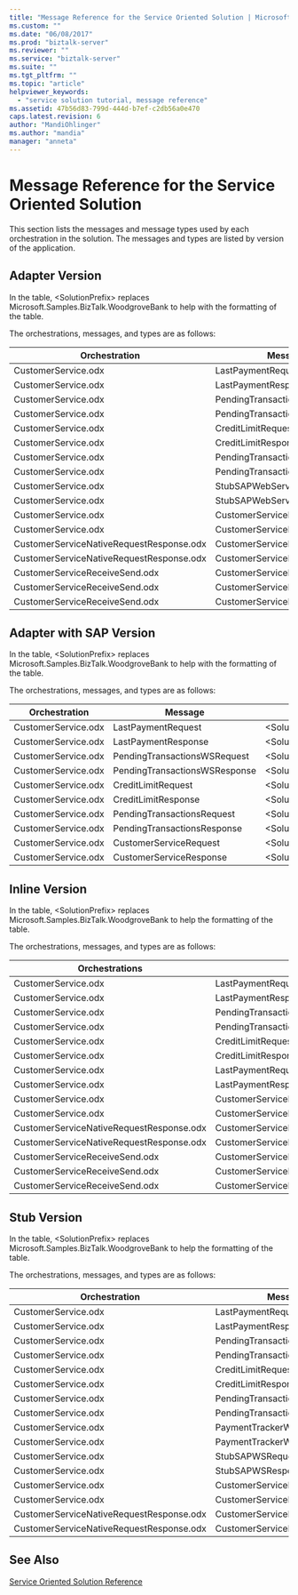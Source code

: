 ```yaml
---
title: "Message Reference for the Service Oriented Solution | Microsoft Docs"
ms.custom: ""
ms.date: "06/08/2017"
ms.prod: "biztalk-server"
ms.reviewer: ""
ms.service: "biztalk-server"
ms.suite: ""
ms.tgt_pltfrm: ""
ms.topic: "article"
helpviewer_keywords: 
  - "service solution tutorial, message reference"
ms.assetid: 47b56d83-799d-444d-b7ef-c2db56a0e470
caps.latest.revision: 6
author: "MandiOhlinger"
ms.author: "mandia"
manager: "anneta"
---
```

# Message Reference for the Service Oriented Solution
This section lists the messages and message types used by each orchestration in the solution. The messages and types are listed by version of the application.  
  
## Adapter Version  
 In the table, \<SolutionPrefix> replaces Microsoft.Samples.BizTalk.WoodgroveBank to help with the formatting of the table.  
  
 The orchestrations, messages, and types are as follows:  
  
|Orchestration|Message|Message Type|  
|-------------------|-------------|------------------|  
|CustomerService.odx|LastPaymentRequest|\<SolutionPrefix>.Schemas.LastPaymentRequest|  
|CustomerService.odx|LastPaymentResponse|\<SolutionPrefix>.Schemas.LastPaymentResponse|  
|CustomerService.odx|PendingTransactionsWSRequest|\<SolutionPrefix>.Orchestrations.Adapter.PendTransWS.PendingTransactionsWebService_.GetPendingTransactions_request|  
|CustomerService.odx|PendingTransactionsWSResponse|\<SolutionPrefix>.Orchestrations.Adapter.PendTransWS.PendingTransactionsWebService_.GetPendingTransactions_response|  
|CustomerService.odx|CreditLimitRequest|\<SolutionPrefix>.Schemas.BAPI_BANKACCT_GET_DETAIL.BAPI_BANKACCT_GET_DETAIL_Request|  
|CustomerService.odx|CreditLimitResponse|\<SolutionPrefix>.Schemas.BAPI_BANKACCT_GET_DETAIL.BAPI_BANKACCT_GET_DETAIL_Response|  
|CustomerService.odx|PendingTransactionsRequest|\<SolutionPrefix>.Schemas.PendingTransactionsRequest|  
|CustomerService.odx|PendingTransactionsResponse|\<SolutionPrefix>.Schemas.PendingTransactionsResponse|  
|CustomerService.odx|StubSAPWebServiceRequest|\<SolutionPrefix>.Orchestrations.Adapter.StubSAPWS.StubSAPWS_.GetAccountDetails_request|  
|CustomerService.odx|StubSAPWebServiceResponse|\<SolutionPrefix>.Orchestrations.Adapter.StubSAPWS.StubSAPWS_.GetAccountDetails_response|  
|CustomerService.odx|CustomerServiceRequest|\<SolutionPrefix>.Schemas.CustomerServiceRequest|  
|CustomerService.odx|CustomerServiceResponse|\<SolutionPrefix>.Schemas.CustomerServiceResponse|  
|CustomerServiceNativeRequestResponse.odx|CustomerServiceRequest|\<SolutionPrefix>.Schemas.CustomerServiceRequest|  
|CustomerServiceNativeRequestResponse.odx|CustomerServiceResponse|\<SolutionPrefix>.Schemas.CustomerServiceResponse|  
|CustomerServiceReceiveSend.odx|CustomerServiceResponse2|\<SolutionPrefix>.Schemas.CustomerServiceResponse|  
|CustomerServiceReceiveSend.odx|CustomerServiceResponse|\<SolutionPrefix>.Schemas.CustomerServiceResponse|  
|CustomerServiceReceiveSend.odx|CustomerServiceRequest|\<SolutionPrefix>.Schemas.CustomerServiceRequest|  
  
## Adapter with SAP Version  
 In the table, \<SolutionPrefix> replaces Microsoft.Samples.BizTalk.WoodgroveBank to help with the formatting of the table.  
  
 The orchestrations, messages, and types are as follows:  
  
|Orchestration|Message|Message Type|  
|-------------------|-------------|------------------|  
|CustomerService.odx|LastPaymentRequest|\<SolutionPrefix>.Schemas.LastPaymentRequest|  
|CustomerService.odx|LastPaymentResponse|\<SolutionPrefix>.Schemas.LastPaymentResponse|  
|CustomerService.odx|PendingTransactionsWSRequest|\<SolutionPrefix>.Orchestrations.Adapter.PendTransWS.PendingTransactionsWebService_.GetPendingTransactions_request|  
|CustomerService.odx|PendingTransactionsWSResponse|\<SolutionPrefix>.Orchestrations.Adapter.PendTransWS.PendingTransactionsWebService_.GetPendingTransactions_response|  
|CustomerService.odx|CreditLimitRequest|\<SolutionPrefix>.Schemas.BAPI_BANKACCT_GET_DETAIL.BAPI_BANKACCT_GET_DETAIL_Request|  
|CustomerService.odx|CreditLimitResponse|\<SolutionPrefix>.Schemas.BAPI_BANKACCT_GET_DETAIL.BAPI_BANKACCT_GET_DETAIL_Response|  
|CustomerService.odx|PendingTransactionsRequest|\<SolutionPrefix>.Schemas.PendingTransactionsRequest|  
|CustomerService.odx|PendingTransactionsResponse|\<SolutionPrefix>.Schemas.PendingTransactionsResponse|  
|CustomerService.odx|CustomerServiceRequest|\<SolutionPrefix>.Schemas.CustomerServiceRequest|  
|CustomerService.odx|CustomerServiceResponse|\<SolutionPrefix>.Schemas.CustomerServiceResponse|  
  
## Inline Version  
 In the table, \<SolutionPrefix> replaces Microsoft.Samples.BizTalk.WoodgroveBank to help the formatting of the table.  
  
 The orchestrations, messages, and types are as follows:  
  
|Orchestrations|Message|Message Type|  
|--------------------|-------------|------------------|  
|CustomerService.odx|LastPaymentRequest|\<SolutionPrefix>.Schemas.LastPaymentRequest|  
|CustomerService.odx|LastPaymentResponse|\<SolutionPrefix>.Schemas.LastPaymentResponse|  
|CustomerService.odx|PendingTransactionsWSRequest|\<SolutionPrefix>.Schemas.PendingTransactionsRequest|  
|CustomerService.odx|PendingTransactionsWSResponse|\<SolutionPrefix>.Schemas.PendingTransactionsResponse|  
|CustomerService.odx|CreditLimitRequest|\<SolutionPrefix>.Schemas.BAPI_BANKACCT_GET_DETAIL.BAPI_BANKACCT_GET_DETAIL_Request|  
|CustomerService.odx|CreditLimitResponse|\<SolutionPrefix>.Schemas.BAPI_BANKACCT_GET_DETAIL.BAPI_BANKACCT_GET_DETAIL_Response|  
|CustomerService.odx|LastPaymentRequestAfterSendPipeline|System.Xml.XmlDocument|  
|CustomerService.odx|LastPaymentResponseBeforeReceivePipeline|System.Xml.XmlDocument|  
|CustomerService.odx|CustomerServiceRequest|\<SolutionPrefix>.Schemas.CustomerServiceRequest|  
|CustomerService.odx|CustomerServiceResponse|\<SolutionPrefix>.Schemas.CustomerServiceResponse|  
|CustomerServiceNativeRequestResponse.odx|CustomerServiceRequest|\<SolutionPrefix>.Schemas.CustomerServiceRequest|  
|CustomerServiceNativeRequestResponse.odx|CustomerServiceResponse|\<SolutionPrefix>.Schemas.CustomerServiceResponse|  
|CustomerServiceReceiveSend.odx|CustomerServiceResponse2|\<SolutionPrefix>.Schemas.CustomerServiceResponse|  
|CustomerServiceReceiveSend.odx|CustomerServiceResponse|\<SolutionPrefix>.Schemas.CustomerServiceResponse|  
|CustomerServiceReceiveSend.odx|CustomerServiceRequest|\<SolutionPrefix>.Schemas.CustomerServiceRequest|  
  
## Stub Version  
 In the table, \<SolutionPrefix> replaces Microsoft.Samples.BizTalk.WoodgroveBank to help the formatting of the table.  
  
 The orchestrations, messages, and types are as follows:  
  
|Orchestration|Message|Message Type|  
|-------------------|-------------|------------------|  
|CustomerService.odx|LastPaymentRequest|\<SolutionPrefix>.Schemas.LastPaymentRequest|  
|CustomerService.odx|LastPaymentResponse|\<SolutionPrefix>.Schemas.LastPaymentResponse|  
|CustomerService.odx|PendingTransactionsWSRequest|\<SolutionPrefix>.Orchestrations.Stubbed.StubPendTransWS.StubPendingTransactionsWebService_.GetPendingTransactions_request|  
|CustomerService.odx|PendingTransactionsWSResponse|\<SolutionPrefix>.Orchestrations.Stubbed.StubPendTransWS.StubPendingTransactionsWebService_.GetPendingTransactions_response|  
|CustomerService.odx|CreditLimitRequest|\<SolutionPrefix>.Schemas.BAPI_BANKACCT_GET_DETAIL.BAPI_BANKACCT_GET_DETAIL_Request|  
|CustomerService.odx|CreditLimitResponse|\<SolutionPrefix>.Schemas.BAPI_BANKACCT_GET_DETAIL.BAPI_BANKACCT_GET_DETAIL_Response|  
|CustomerService.odx|PendingTransactionsRequest|\<SolutionPrefix>.Schemas.PendingTransactionsRequest|  
|CustomerService.odx|PendingTransactionsResponse|\<SolutionPrefix>.Schemas.PendingTransactionsResponse|  
|CustomerService.odx|PaymentTrackerWSRequest|\<SolutionPrefix>.Orchestrations.Stubbed.StubPmntTrckWS.StubPaymentTrackerWebService_.GetLastPayments_request|  
|CustomerService.odx|PaymentTrackerWSResponse|\<SolutionPrefix>.Orchestrations.Stubbed.StubPmntTrckWS.StubPaymentTrackerWebService_.GetLastPayments_response|  
|CustomerService.odx|StubSAPWSRequest|\<SolutionPrefix>.Orchestrations.Stubbed.StubSAPWS.StubSAPWS_.GetAccountDetails_request|  
|CustomerService.odx|StubSAPWSResponse|\<SolutionPrefix>.Orchestrations.Stubbed.StubSAPWS.StubSAPWS_.GetAccountDetails_response|  
|CustomerService.odx|CustomerServiceRequest|\<SolutionPrefix>.Schemas.CustomerServiceRequest|  
|CustomerService.odx|CustomerServiceResponse|\<SolutionPrefix>.Schemas.CustomerServiceResponse|  
|CustomerServiceNativeRequestResponse.odx|CustomerServiceRequest|\<SolutionPrefix>.Schemas.CustomerServiceRequest|  
|CustomerServiceNativeRequestResponse.odx|CustomerServiceResponse|\<SolutionPrefix>.Schemas.CustomerServiceResponse|  
  
## See Also  
 [Service Oriented Solution Reference](../core/service-oriented-solution-reference.md)